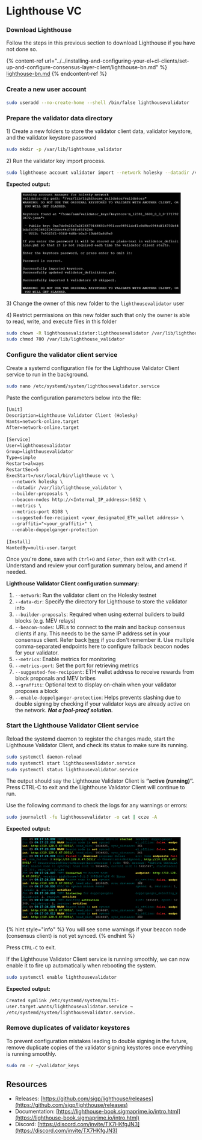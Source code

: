 # Lighthouse VC

### Download Lighthouse

Follow the steps in this previous section to download Lighthouse if you have not done so.

{% content-ref url="../../installing-and-configuring-your-el+cl-clients/set-up-and-configure-consensus-layer-client/lighthouse-bn.md" %}
[lighthouse-bn.md](../../installing-and-configuring-your-el+cl-clients/set-up-and-configure-consensus-layer-client/lighthouse-bn.md)
{% endcontent-ref %}

### Create a new user account

```sh
sudo useradd --no-create-home --shell /bin/false lighthousevalidator
```

### Prepare the validator data directory

1\) Create a new folders to store the validator client data, validator keystore, and the validator keystore password

```sh
sudo mkdir -p /var/lib/lighthouse_validator
```

2\) Run the validator key import process.

```sh
sudo lighthouse account validator import --network holesky --datadir /var/lib/lighthouse_validator --directory=$HOME/validator_keys
```

**Expected output:**

<figure><img src="../../.gitbook/assets/image (1) (1) (1) (1) (1) (1) (1) (1) (1) (1) (1) (1) (1) (1) (1) (1) (1) (1) (1) (1).png" alt=""><figcaption></figcaption></figure>

3\) Change the owner of this new folder to the `lighthousevalidator` user

4\) Restrict permissions on this new folder such that only the owner is able to read, write, and execute files in this folder

```sh
sudo chown -R lighthousevalidator:lighthousevalidator /var/lib/lighthouse_validator
sudo chmod 700 /var/lib/lighthouse_validator
```

### Configure the validator client service

Create a systemd configuration file for the Lighthouse Validator Client service to run in the background.

```bash
sudo nano /etc/systemd/system/lighthousevalidator.service
```

Paste the configuration parameters below into the file:

```
[Unit]
Description=Lighthouse Validator Client (Holesky)
Wants=network-online.target
After=network-online.target

[Service]
User=lighthousevalidator
Group=lighthousevalidator
Type=simple
Restart=always
RestartSec=5
ExecStart=/usr/local/bin/lighthouse vc \
  --network holesky \
  --datadir /var/lib/lighthouse_validator \
  --builder-proposals \
  --beacon-nodes http://<Internal_IP_address>:5052 \
  --metrics \
  --metrics-port 8108 \
  --suggested-fee-recipient <your_designated_ETH_wallet address> \
  --graffiti="<your_graffiti>" \
  --enable-doppelganger-protection

[Install]
WantedBy=multi-user.target
```

Once you're done, save with `Ctrl+O` and `Enter`, then exit with `Ctrl+X`. Understand and review your configuration summary below, and amend if needed.

**Lighthouse Validator Client configuration summary:**

1. `--network`: Run the validator client on the Holesky testnet
2. `--data-dir`: Specify the directory for Lighthouse to store the validator info
3. `--builder-proposals`: Required when using external builders to build blocks (e.g. MEV relays)
4. `--beacon-nodes`: URLs to connect to the main and backup consensus clients if any. This needs to be the same IP address set in your consensus client. Refer back [here](../../installing-and-configuring-your-el+cl-clients/set-up-and-configure-consensus-layer-client/) if you don't remember it. Use multiple comma-separated endpoints here to configure fallback beacon nodes for your validator.&#x20;
5. `--metrics`: Enable metrics for monitoring
6. `--metrics-port`: Set the port for retrieving metrics
7. `--suggested-fee-recipient`: ETH wallet address to receive rewards from block proposals and MEV bribes
8. `--graffiti`: Optional text to display on-chain when your validator proposes a block
9. `--enable-doppelganger-protection`: Helps prevents slashing due to double signing by checking if your validator keys are already active on the network. _**Not a fool-proof solution.**_

### Start the Lighthouse Validator Client service

Reload the systemd daemon to register the changes made, start the Lighthouse Validator Client, and check its status to make sure its running.

```bash
sudo systemctl daemon-reload
sudo systemctl start lighthousevalidator.service
sudo systemctl status lighthousevalidator.service
```

The output should say the Lighthouse Validator Client is **“active (running)”.** Press CTRL-C to exit and the Lighthouse Validator Client will continue to run.

Use the following command to check the logs for any warnings or errors:

```bash
sudo journalctl -fu lighthousevalidator -o cat | ccze -A
```

**Expected output:**

<figure><img src="../../.gitbook/assets/image (2) (1) (1) (1) (1) (1) (1) (1) (1) (1) (1) (1).png" alt=""><figcaption></figcaption></figure>

{% hint style="info" %}
You will see some warnings if your beacon node (consensus client) is not yet synced.
{% endhint %}

Press `CTRL-C` to exit.

If the Lighthouse Validator Client service is running smoothly, we can now enable it to fire up automatically when rebooting the system.

```bash
sudo systemctl enable lighthousevalidator
```

**Expected output:**

```
Created symlink /etc/systemd/system/multi-user.target.wants/lighthousevalidator.service → /etc/systemd/system/lighthousevalidator.service.
```

### Remove duplicates of validator keystores

To prevent configuration mistakes leading to double signing in the future, remove duplicate copies of the validator signing keystores once everything is running smoothly.

```sh
sudo rm -r ~/validator_keys
```

## Resources

* Releases: [https://github.com/sigp/lighthouse/releases](https://github.com/sigp/lighthouse/releases)
* Documentation: [https://lighthouse-book.sigmaprime.io/intro.html](https://lighthouse-book.sigmaprime.io/intro.html)
* Discord: [https://discord.com/invite/TX7HKfgJN3](https://discord.com/invite/TX7HKfgJN3)
